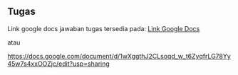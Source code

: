 ## Tugas
Link google docs jawaban tugas tersedia pada: [Link Google Docs](https://docs.google.com/document/d/1wXggthJ2CLsoqd_w_t6ZyqfrLG78Yy45w7s4xxOOZjc/edit?usp=sharing)

atau 

https://docs.google.com/document/d/1wXggthJ2CLsoqd_w_t6ZyqfrLG78Yy45w7s4xxOOZjc/edit?usp=sharing